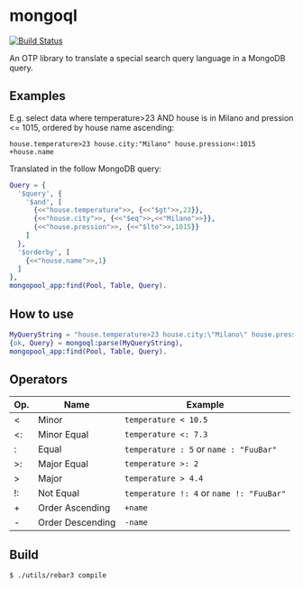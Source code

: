 mongoql
=======

[![Build Status](https://travis-ci.org/hachreak/mongoql.svg?branch=master)](https://travis-ci.org/hachreak/mongoql)

An OTP library to translate a special search query language in a MongoDB query.


Examples
--------

E.g. select data where temperature>23 AND house is in Milano and
pression <= 1015, ordered by house name ascending:

```
house.temperature>23 house.city:"Milano" house.pression<:1015 +house.name
```

Translated in the follow MongoDB query:

```erlang
Query = {
  '$query', {
    '$and', [
      {<<"house.temperature">>, {<<"$gt">>,23}},
      {<<"house.city">>, {<<"$eq">>,<<"Milano">>}},
      {<<"house.pression">>, {<<"$lte">>,1015}}
    ]
  },
  '$orderby', [
    {<<"house.name">>,1}
  ]
},
mongopool_app:find(Pool, Table, Query).
```

How to use
----------

```erlang
MyQueryString = "house.temperature>23 house.city:\"Milano\" house.pression<:1015 +house.name"
{ok, Query} = mongoql:parse(MyQueryString),
mongopool_app:find(Pool, Table, Query).
```

Operators
---------

Op. | Name             | Example
----|------------------|------------------------------------------
 <  | Minor            | `temperature < 10.5`
 <: | Minor Equal      | `temperature <: 7.3`
 :  | Equal            | `temperature : 5` or `name : "FuuBar"`
 >: | Major Equal      | `temperature >: 2`
 >  | Major            | `temperature > 4.4`
 !: | Not Equal        | `temperature !: 4` or `name !: "FuuBar"`
 +  | Order Ascending  | `+name`
 -  | Order Descending | `-name`


Build
-----

    $ ./utils/rebar3 compile
